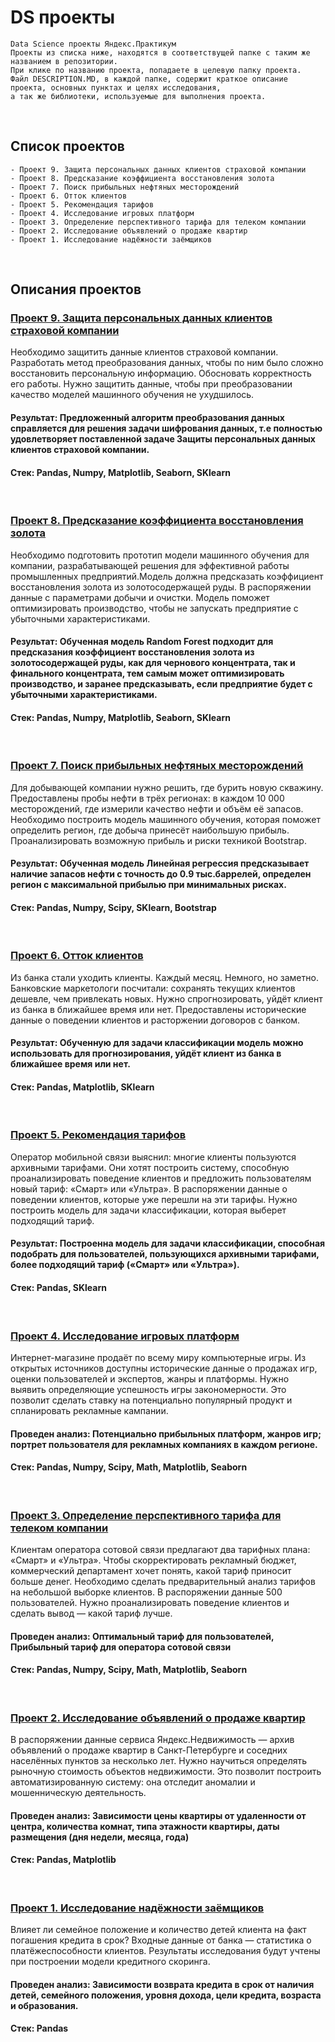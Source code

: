 # DS проекты
    Data Science проекты Яндекс.Практикум  
    Проекты из списка ниже, находятся в соответствущей папке с таким же названием в репозитории.  
    При клике по названию проекта, попадаете в целевую папку проекта.  
    Файл DESCRIPTION.MD, в каждой папке, содержит краткое описание проекта, основных пунктах и целях исследования, 
    а так же библиотеки, используемые для выполнения проекта.
<br> 

## Список проектов
    - Проект 9. Защита персональных данных клиентов страховой компании  
    - Проект 8. Предсказание коэффициента восстановления золота  
    - Проект 7. Поиск прибыльных нефтяных месторождений
    - Проект 6. Отток клиентов
    - Проект 5. Рекомендация тарифов
    - Проект 4. Исследование игровых платформ
    - Проект 3. Определение перспективного тарифа для телеком компании
    - Проект 2. Исследование объявлений о продаже квартир
    - Проект 1. Исследование надёжности заёмщиков
<br> 

## Описания проектов
### [Проект 9. Защита персональных данных клиентов страховой компании](https://github.com/seriypavlov/DS_projects/tree/master/Проект%208.%20Предсказание%20коэффициента%20восстановления%20золота) 
Необходимо защитить данные клиентов страховой компании. Разработать метод преобразования данных, чтобы по ним было сложно             восстановить персональную информацию. Обосновать корректность его работы. Нужно защитить данные, чтобы при преобразовании качество       моделей машинного обучения не ухудшилось.   
#### Результат: Предложенный алгоритм преобразования данных справляется для решения задачи шифрования данных, т.е полностью удовлетворяет поставленной задаче Защиты персональных данных клиентов страховой компании.
#### Стек: Pandas, Numpy, Matplotlib, Seaborn, SKlearn
<br>

### [Проект 8. Предсказание коэффициента восстановления золота](https://github.com/seriypavlov/DS_projects/tree/master/Проект%209.%20Защита%20персональных%20данных%20клиентов%20страховой%20компании)
Необходимо подготовить прототип модели машинного обучения для компании, разрабатывающей решения для эффективной работы промышленных предприятий.Модель должна предсказать коэффициент восстановления золота из золотосодержащей руды. В распоряжении данные с параметрами добычи и очистки. Модель поможет оптимизировать производство, чтобы не запускать предприятие с убыточными характеристиками. 
#### Результат: Обученная модель  Random Forest подходит для предсказания коэффициент восстановления золота из золотосодержащей руды, как для чернового концентрата, так и финального концентрата, тем самым может оптимизировать производство, и заранее предсказывать, если предприятие будет с убыточными характеристиками.
#### Стек: Pandas, Numpy, Matplotlib, Seaborn, SKlearn  
<br> 

### [Проект 7. Поиск прибыльных нефтяных месторождений](https://github.com/seriypavlov/DS_projects/tree/master/Проект%207.%20Поиск%20прибыльных%20нефтяных%20месторождений)
Для добывающей компании нужно решить, где бурить новую скважину. Предоставлены пробы нефти в трёх регионах: в каждом 10 000 месторождений, где измерили качество нефти и объём её запасов. Необходимо построить модель машинного обучения, которая поможет определить регион, где добыча принесёт наибольшую прибыль. Проанализировать возможную прибыль и риски техникой Bootstrap.  
#### Результат: Обученная модель Линейная регрессия предсказывает наличие запасов нефти с точность до 0.9 тыс.баррелей, определен регион с максимальной прибылью при минимальных рисках.
#### Стек: Pandas, Numpy, Scipy, SKlearn, Bootstrap  
<br> 

### [Проект 6. Отток клиентов](https://github.com/seriypavlov/DS_projects/tree/master/Проект%206.%20Отток%20клиентов)
Из банка стали уходить клиенты. Каждый месяц. Немного, но заметно. Банковские маркетологи посчитали: сохранять текущих клиентов дешевле, чем привлекать новых. Нужно спрогнозировать, уйдёт клиент из банка в ближайшее время или нет. Предоставлены исторические данные о поведении клиентов и расторжении договоров с банком.  
#### Результат: Обученную для задачи классификации модель можно использовать для прогнозирования, уйдёт клиент из банка в ближайшее время или нет.
#### Стек: Pandas, Matplotlib, SKlearn  
<br> 

### [Проект 5. Рекомендация тарифов](https://github.com/seriypavlov/DS_projects/tree/master/Проект%205.%20Рекомендация%20тарифов)
Оператор мобильной связи выяснил: многие клиенты пользуются архивными тарифами. Они хотят построить систему, способную проанализировать поведение клиентов и предложить пользователям новый тариф: «Смарт» или «Ультра». В распоряжении данные о поведении клиентов, которые уже перешли на эти тарифы. Нужно построить модель для задачи классификации, которая выберет подходящий тариф. 
#### Результат: Построенна модель для задачи классификации, способная подобрать для пользователей, пользующихся архивными тарифами, более подходящий тариф («Смарт» или «Ультра»).
#### Стек: Pandas, SKlearn  
<br> 

### [Проект 4. Исследование игровых платформ](https://github.com/seriypavlov/DS_projects/tree/master/Проект%204.%20Исследование%20игровых%20платформ)
Интернет-магазине продаёт по всему миру компьютерные игры. Из открытых источников доступны исторические данные о продажах игр, оценки пользователей и экспертов, жанры и платформы. Нужно выявить определяющие успешность игры закономерности. Это позволит сделать ставку на потенциально популярный продукт и спланировать рекламные кампании.  
#### Проведен анализ: Потенциально прибыльных платформ, жанров игр; портрет пользователя для рекламных компаниях в каждом регионе.  
#### Стек: Pandas, Numpy, Scipy, Math, Matplotlib, Seaborn  
<br> 

### [Проект 3. Определение перспективного тарифа для телеком компании](https://github.com/seriypavlov/DS_projects/tree/master/Проект%203.%20Определение%20перспективного%20тарифа%20для%20телеком%20компании)
Клиентам оператора сотовой связи предлагают два тарифных плана: «Смарт» и «Ультра». Чтобы скорректировать рекламный бюджет, коммерческий департамент хочет понять, какой тариф приносит больше денег. Необходимо сделать предварительный анализ тарифов на небольшой выборке клиентов. В распоряжении данные 500 пользователей. Нужно проанализировать поведение клиентов и сделать вывод — какой тариф лучше.   
#### Проведен анализ: Оптимальный тариф для пользователей, Прибыльный тариф для оператора сотовой связи
#### Стек: Pandas, Numpy, Scipy, Math, Matplotlib, Seaborn  
<br> 

### [Проект 2. Исследование объявлений о продаже квартир](https://github.com/seriypavlov/DS_projects/tree/master/Проект%202.%20Исследование%20объявлений%20о%20продаже%20квартир)
В распоряжении данные сервиса Яндекс.Недвижимость — архив объявлений о продаже квартир в Санкт-Петербурге и соседних населённых пунктов за несколько лет. Нужно научиться определять рыночную стоимость объектов недвижимости. Это позволит построить автоматизированную систему: она отследит аномалии и мошенническую деятельность.  
#### Проведен анализ: Зависимости цены квартиры от удаленности от центра, количества комнат, типа этажности квартиры, даты размещения (дня недели, месяца, года)
#### Стек: Pandas, Matplotlib  
<br> 

### [Проект 1. Исследование надёжности заёмщиков](https://github.com/seriypavlov/DS_projects/tree/master/Проект%201.%20Исследование%20надёжности%20заёмщиков)  
Влияет ли семейное положение и количество детей клиента на факт погашения кредита в срок? Входные данные от банка — статистика о платёжеспособности клиентов. Результаты исследования будут учтены при построении модели кредитного скоринга.    
#### Проведен анализ: Зависимости возврата кредита в срок от наличия детей, семейного положения, уровня дохода, цели кредита, возраста и образования.    
#### Стек: Pandas  
